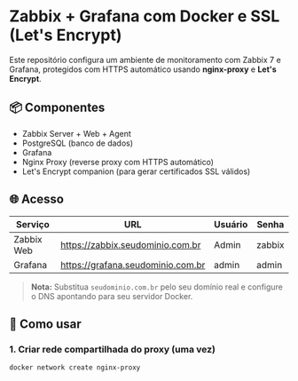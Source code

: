 # Zabbix + Grafana com Docker e SSL (Let's Encrypt)
Este repositório configura um ambiente de monitoramento com Zabbix 7 e Grafana, protegidos com HTTPS automático usando **nginx-proxy** e **Let's Encrypt**.

## 📦 Componentes

- Zabbix Server + Web + Agent
- PostgreSQL (banco de dados)
- Grafana
- Nginx Proxy (reverse proxy com HTTPS automático)
- Let's Encrypt companion (para gerar certificados SSL válidos)

## 🌐 Acesso

| Serviço       | URL                              | Usuário | Senha   |
|---------------|----------------------------------|---------|---------|
| Zabbix Web    | https://zabbix.seudominio.com.br | Admin   | zabbix  |
| Grafana       | https://grafana.seudominio.com.br| admin   | admin   |

> **Nota:** Substitua `seudominio.com.br` pelo seu domínio real e configure o DNS apontando para seu servidor Docker.

## 🚀 Como usar

### 1. Criar rede compartilhada do proxy (uma vez)

```bash
docker network create nginx-proxy
